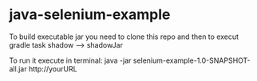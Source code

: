 # java-selenium-example

To build executable jar you need to clone this repo and then to execut gradle task shadow --> shadowJar 


To run it execute in terminal:
 java -jar selenium-example-1.0-SNAPSHOT-all.jar http://yourURL
